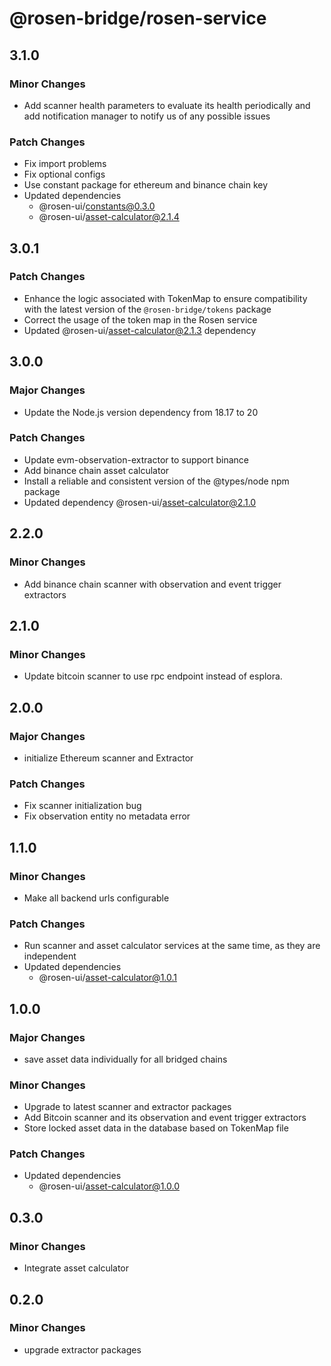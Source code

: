 # @rosen-bridge/rosen-service

## 3.1.0

### Minor Changes

- Add scanner health parameters to evaluate its health periodically and add notification manager to notify us of any possible issues

### Patch Changes

- Fix import problems
- Fix optional configs
- Use constant package for ethereum and binance chain key
- Updated dependencies
  - @rosen-ui/constants@0.3.0
  - @rosen-ui/asset-calculator@2.1.4

## 3.0.1

### Patch Changes

- Enhance the logic associated with TokenMap to ensure compatibility with the latest version of the `@rosen-bridge/tokens` package
- Correct the usage of the token map in the Rosen service
- Updated @rosen-ui/asset-calculator@2.1.3 dependency

## 3.0.0

### Major Changes

- Update the Node.js version dependency from 18.17 to 20

### Patch Changes

- Update evm-observation-extractor to support binance
- Add binance chain asset calculator
- Install a reliable and consistent version of the @types/node npm package
- Updated dependency @rosen-ui/asset-calculator@2.1.0

## 2.2.0

### Minor Changes

- Add binance chain scanner with observation and event trigger extractors

## 2.1.0

### Minor Changes

- Update bitcoin scanner to use rpc endpoint instead of esplora.

## 2.0.0

### Major Changes

- initialize Ethereum scanner and Extractor

### Patch Changes

- Fix scanner initialization bug
- Fix observation entity no metadata error

## 1.1.0

### Minor Changes

- Make all backend urls configurable

### Patch Changes

- Run scanner and asset calculator services at the same time, as they are independent
- Updated dependencies
  - @rosen-ui/asset-calculator@1.0.1

## 1.0.0

### Major Changes

- save asset data individually for all bridged chains

### Minor Changes

- Upgrade to latest scanner and extractor packages
- Add Bitcoin scanner and its observation and event trigger extractors
- Store locked asset data in the database based on TokenMap file

### Patch Changes

- Updated dependencies
  - @rosen-ui/asset-calculator@1.0.0

## 0.3.0

### Minor Changes

- Integrate asset calculator

## 0.2.0

### Minor Changes

- upgrade extractor packages
